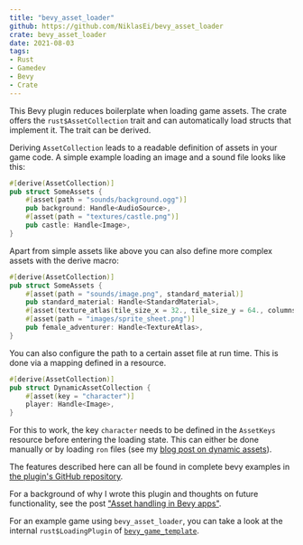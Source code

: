 ```yaml
---
title: "bevy_asset_loader"
github: https://github.com/NiklasEi/bevy_asset_loader
crate: bevy_asset_loader
date: 2021-08-03
tags:
- Rust
- Gamedev
- Bevy
- Crate
---
```


This Bevy plugin reduces boilerplate when loading game assets. The crate offers the `rust$AssetCollection` trait and can automatically load structs that implement it. The trait can be derived.

Deriving `AssetCollection` leads to a readable definition of assets in your game code. A simple example loading an image and a sound file looks like this:
```rust
#[derive(AssetCollection)]
pub struct SomeAssets {
    #[asset(path = "sounds/background.ogg")]
    pub background: Handle<AudioSource>,
    #[asset(path = "textures/castle.png")]
    pub castle: Handle<Image>,
}
```

Apart from simple assets like above you can also define more complex assets with the derive macro:
```rust
#[derive(AssetCollection)]
pub struct SomeAssets {
    #[asset(path = "sounds/image.png", standard_material)]
    pub standard_material: Handle<StandardMaterial>,
    #[asset(texture_atlas(tile_size_x = 32., tile_size_y = 64., columns = 8, rows = 2))]
    #[asset(path = "images/sprite_sheet.png")]
    pub female_adventurer: Handle<TextureAtlas>,
}
```

You can also configure the path to a certain asset file at run time. This is done via a mapping defined in a resource.
```rust
#[derive(AssetCollection)]
pub struct DynamicAssetCollection {
    #[asset(key = "character")]
    player: Handle<Image>,
}
```
For this to work, the key `character` needs to be defined in the `AssetKeys` resource before entering the loading state. This can either be done manually or by loading `ron` files (see my [blog post on dynamic assets][dynamic-assets-in-bevy_asset_loader]).

The features described here can all be found in complete bevy examples in [the plugin's GitHub repository](https://github.com/NiklasEi/bevy_asset_loader/tree/main/bevy_asset_loader/examples).

For a background of why I wrote this plugin and thoughts on future functionality, see the post ["Asset handling in Bevy apps"][asset_handling_in_bevy_apps].

For an example game using `bevy_asset_loader`, you can take a look at the internal `rust$LoadingPlugin` of [`bevy_game_template`][bevy_game_template].



[bevy_game_template]: https://github.com/NiklasEi/bevy_game_template/blob/0ff7b1fc2384c16934ce54bac0473bd40d24ba91/game_plugin/src/loading.rs
[asset_handling_in_bevy_apps]: /blog/2021/asset-handling-in-bevy-apps/
[dynamic-assets-in-bevy_asset_loader]: /blog/2022/dynamic-assets-in-bevy_asset_loader/

